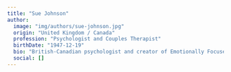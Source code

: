 ```yaml
---
title: "Sue Johnson"
author:
  image: "img/authors/sue-johnson.jpg"
  origin: "United Kingdom / Canada"
  profession: "Psychologist and Couples Therapist"
  birthDate: "1947-12-19"
  bio: "British-Canadian psychologist and creator of Emotionally Focused Therapy (EFT) for couples. Internationally recognized for her work in attachment theory and its application to relationship therapy."
  social: []
---
```

